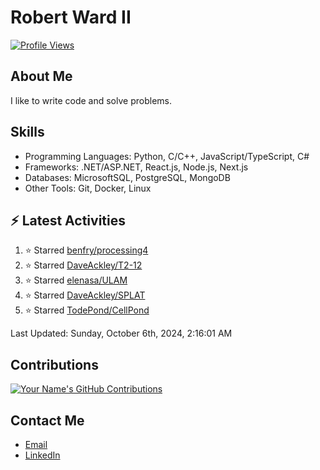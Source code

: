 
# Robert Ward II

[![Profile Views](https://komarev.com/ghpvc/?username=Robert-W-Ward)](https://github.com/Robert-W-Ward)

## About Me
I like to write code and solve problems.

## Skills
- Programming Languages: Python, C/C++, JavaScript/TypeScript, C#
- Frameworks: .NET/ASP.NET, React.js, Node.js, Next.js
- Databases: MicrosoftSQL, PostgreSQL, MongoDB
- Other Tools: Git, Docker, Linux

## :zap: Latest Activities
<!--RECENT_ACTIVITY:start-->
1. ⭐ Starred [benfry/processing4](https://github.com/benfry/processing4)
2. ⭐ Starred [DaveAckley/T2-12](https://github.com/DaveAckley/T2-12)
3. ⭐ Starred [elenasa/ULAM](https://github.com/elenasa/ULAM)
4. ⭐ Starred [DaveAckley/SPLAT](https://github.com/DaveAckley/SPLAT)
5. ⭐ Starred [TodePond/CellPond](https://github.com/TodePond/CellPond)
<!--RECENT_ACTIVITY:end-->

<!--RECENT_ACTIVITY:last_update-->
Last Updated: Sunday, October 6th, 2024, 2:16:01 AM
<!--RECENT_ACTIVITY:last_update_end-->

<!--END_SECTIN:activity-->
## Contributions
[![Your Name's GitHub Contributions](https://github-readme-streak-stats.herokuapp.com/?user=Robert-W-Ward&theme=radical)](https://github.com/your-username)

## Contact Me
- [Email](mailto:robertwesleyward2019@gmail.com)
- [LinkedIn](https://linkedin.com/in/https://www.linkedin.com/in/robert-ward-ii/)
